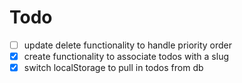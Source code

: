 # Todo

- [ ] update delete functionality to handle priority order
- [x] create functionality to associate todos with a slug
- [x] switch localStorage to pull in todos from db

